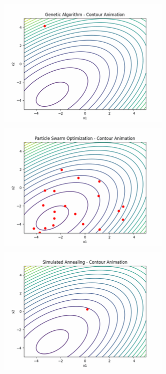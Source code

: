 ![Genetic Algorithm](Genetic_Algorithm_contour_animation.gif)

![Particle Swarm Optimization](Particle_Swarm_Optimization_contour_animation.gif)

![Simulated Annealing](Simulated_Annealing_contour_animation.gif)
